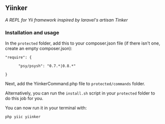 ## Yiinker
*A REPL for Yii framework inspired by laravel's artisan Tinker*

### Installation and usage

In the `protected` folder, add this to your composer.json file (if there isn't one, create an empty composer.json):

`"require": { `

`      "psy/psysh": "0.7.*|0.8.*"`
      
`}
`

Next, add the YiinkerCommand.php file to `protected/commands` folder.

Alternatively, you can run the `install.sh` script in your `protected` folder to do this job for you.

You can now run it in your terminal with:

`php yiic yiinker`
